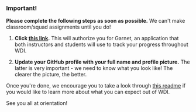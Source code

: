 ### Important!

**Please complete the following steps as soon as possible.** We can't make classroom/squad assignments until you do!

1. **Click [this link](https://garnet.wdidc.org/github/authorize?invite_code=a5d4bd0222d19c66a146d4b225f8e3ea).** This will authorize you for Garnet, an application that both instructors and students will use to track your progress throughout WDI.  

2. **Update your GitHub profile with your full name and profile picture.** The latter is very important - we need to know what you look like! The clearer the picture, the better.

Once you're done, we encourage you to take a look through [this readme](https://github.com/ga-dc/WDI14/blob/master/readme.md) if you would like to learn more about what you can expect out of WDI.

See you all at orientation!
